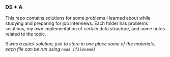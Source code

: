
 ### DS + A  

This repo contains solutions for some problems I learned about while studying and preparing for job interviews. 
Each folder has problems solutions, my own implementation of certain data structure, and some notes related to the topic.

<i>It was a quick solution, just to store in one place some of the materials, each file can be run using `node [filename]`</i>
